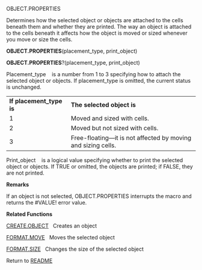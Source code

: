 OBJECT.PROPERTIES

Determines how the selected object or objects are attached to the cells
beneath them and whether they are printed. The way an object is attached
to the cells beneath it affects how the object is moved or sized
whenever you move or size the cells.

**OBJECT.PROPERTIES**(placement\_type, print\_object)

**OBJECT.PROPERTIES**?(placement\_type, print\_object)

Placement\_type&nbsp;&nbsp;&nbsp;&nbsp;is a number from 1 to 3
specifying how to attach the selected object or objects. If
placement\_type is omitted, the current status is unchanged.

|                           |                                                                    |
| ------------------------- | ------------------------------------------------------------------ |
| **If placement\_type is** | **The selected object is**                                         |
| 1                         | Moved and sized with cells.                                        |
| 2                         | Moved but not sized with cells.                                    |
| 3                         | Free-floating&mdash;it is not affected by moving and sizing cells. |

Print\_object&nbsp;&nbsp;&nbsp;&nbsp;is a logical value specifying
whether to print the selected object or objects. If TRUE or omitted, the
objects are printed; if FALSE, they are not printed.

**Remarks**

If an object is not selected, OBJECT.PROPERTIES interrupts the macro and
returns the \#VALUE\! error value.

**Related Functions**

[CREATE.OBJECT](CREATE.OBJECT.md)&nbsp;&nbsp;&nbsp;Creates an object

[FORMAT.MOVE](FORMAT.MOVE.md)&nbsp;&nbsp;&nbsp;Moves the selected object

[FORMAT.SIZE](FORMAT.SIZE.md)&nbsp;&nbsp;&nbsp;Changes the size of the selected object



Return to [README](README.md)


